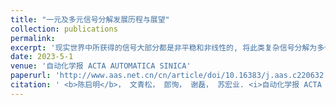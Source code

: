 ```yaml
---
title: "一元及多元信号分解发展历程与展望"
collection: publications
permalink: 
excerpt: '现实世界中所获得的信号大部分都是非平稳和非线性的, 将此类复杂信号分解为多个简单的子信号是重要的信号处理方法. 自1998年Huang提出希尔伯特–黄变换(Hilbert-Huang transform, HHT), 历经20余年的发展, 信号分解已经成为信号处理领域相对独立又具有创新性的重要内容. 特别是近10年来, 多元/多变量/多通道信号分解理论方法方兴未艾, 在诸多领域得到了成功应用. 但目前尚未见到相关综述报道, 因此为了填补这个空缺, 从单变量和多变量两个方面系统综述了国内外学者对主要信号分解方法的研究现状, 对这些方法的时频表达性能进行了分析和比较, 指出了这些分解方法的优势和存在的问题. 最后对信号分解研究进行了总结展望.'
date: 2023-5-1
venue: '自动化学报 ACTA AUTOMATICA SINICA'
paperurl: 'http://www.aas.net.cn/cn/article/doi/10.16383/j.aas.c220632'
citation: ' <b>陈启明</b>， 文青松， 郎恂， 谢磊， 苏宏业. <i>自动化学报 ACTA AUTOMATICA SINICA</i>. (2023).'
---
```

